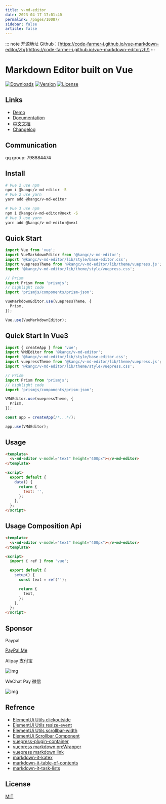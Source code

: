 ```yaml
---
title: v-md-editor
date: 2023-04-17 17:01:40
permalink: /pages/10087/
sidebar: false
article: false
---
```

::: note 开源地址
Github：[https://code-farmer-i.github.io/vue-markdown-editor/zh/](https://code-farmer-i.github.io/vue-markdown-editor/zh/)
:::
# Markdown Editor built on Vue

[![Downloads](https://img.shields.io/npm/dm/@kangc/v-md-editor.svg?sanitize=true)](https://npmcharts.com/compare/@kangc/v-md-editor?minimal=true) [![Version](https://img.shields.io/npm/v/@kangc/v-md-editor.svg?sanitize=true)](https://www.npmjs.com/package/@kangc/v-md-editor) [![License](https://img.shields.io/npm/l/@kangc/v-md-editor.svg?sanitize=true)](https://www.npmjs.com/package/@kangc/v-md-editor)

## Links

- [Demo](https://code-farmer-i.github.io/vue-markdown-editor/examples/base-editor.html)
- [Documentation](https://code-farmer-i.github.io/vue-markdown-editor/)
- [中文文档](http://ckang1229.gitee.io/vue-markdown-editor/zh/)
- [Changelog](https://code-farmer-i.github.io/vue-markdown-editor/changelog.html)

## Communication

qq group: 798884474

## Install

```bash
# Vue 2 use npm
npm i @kangc/v-md-editor -S
# Vue 2 use yarn
yarn add @kangc/v-md-editor

# Vue 3 use npm
npm i @kangc/v-md-editor@next -S
# Vue 3 use yarn
yarn add @kangc/v-md-editor@next
```

## Quick Start

```js
import Vue from 'vue';
import VueMarkdownEditor from '@kangc/v-md-editor';
import '@kangc/v-md-editor/lib/style/base-editor.css';
import vuepressTheme from '@kangc/v-md-editor/lib/theme/vuepress.js';
import '@kangc/v-md-editor/lib/theme/style/vuepress.css';

// Prism
import Prism from 'prismjs';
// highlight code
import 'prismjs/components/prism-json';

VueMarkdownEditor.use(vuepressTheme, {
  Prism,
});

Vue.use(VueMarkdownEditor);
```

## Quick Start In Vue3

```js
import { createApp } from 'vue';
import VMdEditor from '@kangc/v-md-editor';
import '@kangc/v-md-editor/lib/style/base-editor.css';
import vuepressTheme from '@kangc/v-md-editor/lib/theme/vuepress.js';
import '@kangc/v-md-editor/lib/theme/style/vuepress.css';

// Prism
import Prism from 'prismjs';
// highlight code
import 'prismjs/components/prism-json';

VMdEditor.use(vuepressTheme, {
  Prism,
});

const app = createApp(/*...*/);

app.use(VMdEditor);
```

## Usage

```html
<template>
  <v-md-editor v-model="text" height="400px"></v-md-editor>
</template>

<script>
  export default {
    data() {
      return {
        text: '',
      };
    },
  };
</script>
```

## Usage Composition Api

```html
<template>
  <v-md-editor v-model="text" height="400px"></v-md-editor>
</template>

<script>
  import { ref } from 'vue';

  export default {
    setup() {
      const text = ref('');

      return {
        text,
      };
    },
  };
</script>
```

## Sponsor

Paypal

[PayPal.Me](https://paypal.me/codefarmeri?locale.x=zh_XC)

Alipay 支付宝

![img](https://user-images.githubusercontent.com/15082905/119299019-c583e500-bc90-11eb-8b34-4bff83da3745.png)

WeChat Pay 微信

![img](https://user-images.githubusercontent.com/15082905/119299205-13005200-bc91-11eb-919d-543b1550bab6.png)

## Refrence

- [ElementUi Utils clickoutside](https://github.com/ElemeFE/element/blob/dev/src/utils/clickoutside.js)
- [ElementUi Utils resize-event](https://github.com/ElemeFE/element/blob/dev/src/utils/resize-event.js)
- [ElementUi Utils scrollbar-width](https://github.com/ElemeFE/element/blob/dev/src/utils/scrollbar-width.js)
- [ElementUi Scrollbar Component](https://github.com/ElemeFE/element/tree/dev/packages/scrollbar)
- [vuepress-plugin-container](https://github.com/vuepress/vuepress-community/blob/master/packages/vuepress-plugin-container/src/markdown-it-container.ts)
- [vuepress markdown preWrapper](https://github.com/vuejs/vuepress/blob/master/packages/%40vuepress/markdown/lib/preWrapper.js)
- [vuepress markdown link](https://github.com/vuejs/vuepress/blob/master/packages/%40vuepress/markdown/lib/link.js)
- [markdown-it-katex](https://github.com/waylonflinn/markdown-it-katex/blob/master/index.js)
- [markdown-it-table-of-contents](https://github.com/Oktavilla/markdown-it-table-of-contents/blob/master/index.js)
- [markdown-it-task-lists](https://github.com/revin/markdown-it-task-lists/blob/master/index.js)

## License

[MIT](https://github.com/code-farmer-i/vue-markdown-editor/blob/dev/LICENSE)